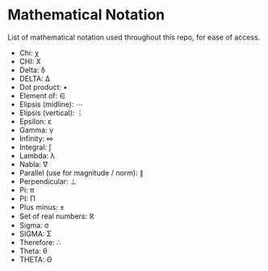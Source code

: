 # Mathematical Notation

List of mathematical notation used throughout this repo, for ease of access.

- Chi: χ
- CHI: Χ
- Delta: δ
- DELTA: Δ
- Dot product: •
- Element of: ∈
- Elipsis (midline): ⋯
- Elipsis (vertical): ⋮
- Epsilon: ε
- Gamma: γ
- Infinity: ∞
- Integral: ∫
- Lambda: λ
- Nabla: ∇
- Parallel (use for magnitude / norm): ∥
- Perpendicular: ⊥
- Pi: π
- PI: Π
- Plus minus: ±
- Set of real numbers: ℝ
- Sigma: σ
- SIGMA: Σ
- Therefore: ∴
- Theta: θ
- THETA: Θ

